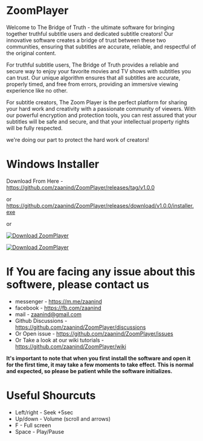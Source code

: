 # ZoomPlayer


Welcome to The Bridge of Truth - the ultimate software for bringing together truthful subtitle users and dedicated subtitle creators! Our innovative software creates a bridge of trust between these two communities, ensuring that subtitles are accurate, reliable, and respectful of the original content.


For truthful subtitle users, The Bridge of Truth provides a reliable and secure way to enjoy your favorite movies and TV shows with subtitles you can trust. Our unique algorithm ensures that all subtitles are accurate, properly timed, and free from errors, providing an immersive viewing experience like no other.


For subtitle creators, The Zoom Player is the perfect platform for sharing your hard work and creativity with a passionate community of viewers. With our powerful encryption and protection tools, you can rest assured that your subtitles will be safe and secure, and that your intellectual property rights will be fully respected.



we're doing our part to protect the hard work of creators!


# Windows Installer 


Download From Here - https://github.com/zaanind/ZoomPlayer/releases/tag/v1.0.0

or
https://github.com/zaanind/ZoomPlayer/releases/download/v1.0.0/installer.exe


or

[![Download ZoomPlayer](https://a.fsdn.com/con/app/sf-download-button)](https://sourceforge.net/projects/zoomplayer/files/latest/download)
 

[![Download ZoomPlayer](https://img.shields.io/sourceforge/dt/zoomplayer.svg)](https://sourceforge.net/projects/zoomplayer/files/latest/download)


 # If You are facing any issue about this softwere, please contact us 
  * messenger - https://m.me/zaanind
  * facebook - https://fb.com/zaanind
  * mail - zaanind@gmail.com
  * Github Discussions - https://github.com/zaanind/ZoomPlayer/discussions
  * Or Open issue - https://github.com/zaanind/ZoomPlayer/issues
  * Or Take a look at our wiki tutorials - https://github.com/zaanind/ZoomPlayer/wiki




**It's important to note that when you first install the software and open it for the first time, it may take a few moments to take effect. This is normal and expected, so please be patient while the software initializes.**

# Useful Shourcuts
 * Left/right - Seek +5sec
 * Up/down - Volume (scroll and arrows)
 * F - Full screen
 * Space - Play/Pause


